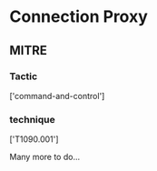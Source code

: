 # Connection Proxy

## MITRE

### Tactic
['command-and-control']

### technique
['T1090.001']

Many more to do...
